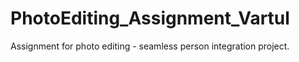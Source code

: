 # PhotoEditing_Assignment_Vartul
Assignment for photo editing - seamless person integration project.
